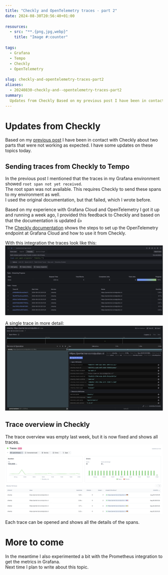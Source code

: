 ```yaml
---
title: "Checkly and OpenTelemetry traces - part 2"
date: 2024-08-30T20:56:40+01:00

resources:
  - src: "**.{png,jpg,webp}"
    title: "Image #:counter"

tags:
  - Grafana
  - Tempo
  - Checkly
  - OpenTelemetry

slug: checkly-and-opentelemetry-traces-part2
aliases:
  - 20240830-checkly-and--opentelemetry-traces-part2
summary:
  Updates from Checkly Based on my previous post I have been in contact with Checkly about two parts that were not working as expected. I have some updates on these topics today. Sending traces from Checkly to Tempo In the previous post I mentioned that the traces in my Grafana environment showed root span not yet received. The root span was not available. This requires Checkly to send these spans to my environment as well.
---
```


# Updates from Checkly

Based on my [previous post](../20240821-checkly-and--opentelemetry-traces) I have been in contact with Checkly about two parts that were not working as expected.
I have some updates on these topics today.

## Sending traces from Checkly to Tempo
In the previous post I mentioned that the traces in my Grafana environment showed `root span not yet received`.   
The root span was not available. This requires Checkly to send these spans to my environment as well.   
I used the original documentation, but that failed, which I wrote before.

Based on my experience with Grafana Cloud and OpenTelemetry I got it up and running a week ago, I provided this feedback to Checkly and based on that the documentation is updated :thumbsup:   
The [Checkly documentation](https://www.checklyhq.com/docs/traces-open-telemetry/exporting-traces/grafana-tempo/) shows the steps to set up the OpenTelemetry endpoint at Grafana Cloud and how to use it from Checkly.

With this integration the traces look like this:
![Traces in Tempo](traces_in_tempo.png)

A single trace in more detail:
![Single trace](single_trace.png)

## Trace overview in Checkly
The trace overview was empty last week, but it is now fixed and shows all traces.
![Traces overview](traces_overview.png)

Each trace can be opened and shows all the details of the spans.

# More to come
In the meantime I also experimented a bit with the Prometheus integration to get the metrics in Grafana.   
Next time I plan to write about this topic.




